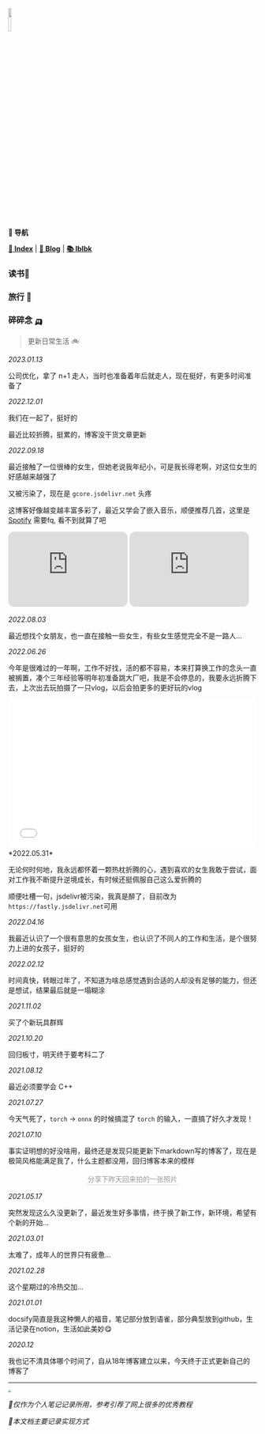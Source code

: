 <head><style type="text/css">h1:first-child {display:none;}</style><link rel="shortcut icon" type="image/x-icon" href="../favicon.ico?"></head>

<img src="https://gcore.jsdelivr.net/gh/lblbk/picgo/work/20201224164001.png" width="11%" height="11%" >

**📡 导航**

**[🔬 Index](/)** \| **[🔎 Blog](/blog)** \| **[📚 lblbk](/lblbk)**

### 读书📖

### 旅行 🚅

### <span id="memo">碎碎念</span> 🛺

> 更新日常生活 🚲

*2023.01.13*

公司优化，拿了 n+1 走人，当时也准备着年后就走人，现在挺好，有更多时间准备了

*2022.12.01*

我们在一起了，挺好的

最近比较折腾，挺累的，博客没干货文章更新

*2022.09.18*

最近接触了一位很棒的女生，但她老说我年纪小，可是我长得老啊，对这位女生的好感越来越强了

又被污染了，现在是 `gcore.jsdelivr.net` 头疼

这博客好像越变越丰富多彩了，最近又学会了嵌入音乐，顺便推荐几首，这里是 [Spotify](https://open.spotify.com/) 需要fq, 看不到就算了吧

<div>
<iframe style="border-radius:12px" src="https://open.spotify.com/embed/track/3VeQG3EL9CCttWSxbHnNX1?utm_source=generator" width="48%" height="152" frameBorder="0" allowfullscreen="" allow="autoplay; clipboard-write; encrypted-media; picture-in-picture" loading="lazy"></iframe>
<iframe style="border-radius:12px" src="https://open.spotify.com/embed/track/47jNRjNAnYY9nUbIMD0Zxi?utm_source=generator" width="48%" height="152" frameBorder="0" allowfullscreen="" allow="autoplay; clipboard-write; encrypted-media; fullscreen; picture-in-picture" loading="lazy"></iframe>
</div>

*2022.08.03*

最近想找个女朋友，也一直在接触一些女生，有些女生感觉完全不是一路人...

*2022.06.26*

今年是很难过的一年啊，工作不好找，活的都不容易，本来打算换工作的念头一直被搁置，凑个三年经验等明年初准备跳大厂吧，我是不会停息的，我要永远折腾下去，上次出去玩拍摄了一只vlog，以后会拍更多的更好玩的vlog

<div style="position: relative; padding: 30% 45%;">
<iframe style="border-radius:12px; position: absolute; width: 100%; height: 100%; left: 0; top: 0;" src="//player.bilibili.com/player.html?aid=726871961&bvid=BV1BS4y1z7nd&cid=727070964&page=1&as_wide=1&high_quality=1&danmaku=1" scrolling="no" border="0" frameborder="no" framespacing="0" allowfullscreen="true"></iframe>
</div>
*2022.05.31*

无论何时何地，我永远都怀着一颗热枕折腾的心，遇到喜欢的女生我敢于尝试，面对工作我不断提升逆境成长，有时候还挺佩服自己这么爱折腾的

顺便吐槽一句，jsdelivr被污染，我真是醉了，目前改为`https://fastly.jsdelivr.net`可用

*2022.04.16*

我最近认识了一个很有意思的女孩女生，也认识了不同人的工作和生活，是个很努力上进的女孩子，挺好的

*2022.02.12*

时间真快，转眼过年了，不知道为啥总感觉遇到合适的人却没有足够的能力，但还是想试，结果最后就是一塌糊涂

*2021.11.02*

买了个新玩具群辉

*2021.10.20*

回归板寸，明天终于要考科二了

*2021.08.12*

最近必须要学会 C++ 

*2021.07.27*

今天气死了，`torch` -> `onnx` 的时候搞混了 `torch` 的输入，一直搞了好久才发现！

*2021.07.10*

事实证明想的好没啥用，最终还是发现只能更新下markdown写的博客了，现在是极简风格能满足我了，什么主题都没用，回归博客本来的模样

<center>
    <img style="border-radius: 0.3125em;
    box-shadow: 0 2px 4px 0 rgba(34,36,38,.12),0 2px 10px 0 rgba(34,36,38,.08);zoom: 8%;" 
    src="https://gcore.jsdelivr.net/gh/lblbk/picgo/img/WeChat%20Image_20210710112233.jpg">
    <br>
    <div style="color:orange; border-bottom: 1px solid #d9d9d9;
    display: inline-block;
    color: #999;
    padding: 2px;">分享下昨天回来拍的一张照片</div>
</center>

*2021.05.17*

突然发现这么久没更新了，最近发生好多事情，终于换了新工作，新环境，希望有个新的开始...

*2021.03.01*

太难了，成年人的世界只有疲惫...

*2021.02.28*

这个星期过的冷热交加...

*2021.01.01*

docsify简直是我这种懒人的福音，笔记部分放到语雀，部分典型放到github，生活记录在notion，生活如此美妙😋

*2020.12*

我也记不清具体哪个时间了，自从18年博客建立以来，今天终于正式更新自己的博客了

***

<img src="https://gcore.jsdelivr.net/gh/lblbk/picgo/img/default1.jpg" style="zoom: 35%;" >

*🎉仅作为个人笔记记录所用，参考引荐了网上很多的优秀教程*

*🎉本文档主要记录实现方式*
